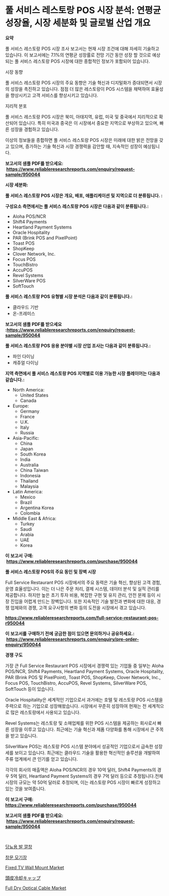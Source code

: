 <p><h1>풀 서비스 레스토랑 POS 시장 분석: 연평균 성장율, 시장 세분화 및 글로벌 산업 개요</h1></p><p><strong>요약</strong></p>
<p><p>풀 서비스 레스토랑 POS 시장 조사 보고서는 현재 시장 조건에 대해 자세히 기술하고 있습니다. 이 보고서에는 7.1%의 연평균 성장률로 전망 기간 동안 성장 할 것으로 예상되는 풀 서비스 레스토랑 POS 시장에 대한 종합적인 정보가 포함되어 있습니다.</p><p>시장 동향</p><p>풀 서비스 레스토랑 POS 시장의 주요 동향은 기술 혁신과 디지털화가 증대되면서 시장의 성장을 촉진하고 있습니다. 점점 더 많은 레스토랑이 POS 시스템을 채택하여 효율성을 향상시키고 고객 서비스를 향상시키고 있습니다.</p><p>지리적 분포</p><p>풀 서비스 레스토랑 POS 시장은 북미, 아태지역, 유럽, 미국 및 중국에서 지리적으로 확산되어 있습니다. 특히 미국과 중국은 이 시장에서 중요한 지역으로 부상하고 있으며, 빠른 성장을 경험하고 있습니다.</p><p>이상의 정보들을 종합하면 풀 서비스 레스토랑 POS 시장은 미래에 대한 밝은 전망을 갖고 있으며, 증가하는 기술 혁신과 시장 경쟁력을 감안할 때, 지속적인 성장이 예상됩니다.</p></p>
<p><strong>보고서의 샘플 PDF를 받으세요: &nbsp;<a href="https://www.reliableresearchreports.com/enquiry/request-sample/950044">https://www.reliableresearchreports.com/enquiry/request-sample/950044</a></strong></p>
<p><strong>시장 세분화:</strong></p>
<p><strong> 풀 서비스 레스토랑 POS 시장은 개요, 배포, 애플리케이션 및 지역으로 더 분류됩니다. :</strong></p>
<p><strong>구성요소 측면에서는 풀 서비스 레스토랑 POS 시장은 다음과 같이 분류됩니다.:</strong></p>
<p><ul><li>Aloha POS/NCR</li><li>Shift4 Payments</li><li>Heartland Payment Systems</li><li>Oracle Hospitality</li><li>PAR (Brink POS and PixelPoint)</li><li>Toast POS</li><li>ShopKeep</li><li>Clover Network, Inc.</li><li>Focus POS</li><li>TouchBistro</li><li>AccuPOS</li><li>Revel Systems</li><li>SilverWare POS</li><li>SoftTouch</li></ul></p>
<p><strong> 풀 서비스 레스토랑 POS 유형별 시장 분석은 다음과 같이 분류됩니다.:</strong></p>
<p><ul><li>클라우드 기반</li><li>온-프레미스</li></ul></p>
<p><strong>보고서의 샘플 PDF를 받으세요 :<a href="https://www.reliableresearchreports.com/enquiry/request-sample/950044">https://www.reliableresearchreports.com/enquiry/request-sample/950044</a></strong></p>
<p><strong> 풀 서비스 레스토랑 POS 응용 분야별 시장 산업 조사는 다음과 같이 분류됩니다.:</strong></p>
<p><ul><li>파인 다이닝</li><li>캐쥬얼 다이닝</li></ul></p>
<p><strong>지역 측면에서 풀 서비스 레스토랑 POS 지역별로 이용 가능한 시장 플레이어는 다음과 같습니다.:</strong></p>
<p><ul>
    <li>
        North America:
        <ul>
            <li>United States</li>
            <li>Canada</li>
        </ul>
    </li>
    <li>
        Europe:
        <ul>
            <li>Germany</li>
            <li>France</li>
            <li>U.K.</li>
            <li>Italy</li>
            <li>Russia</li>
        </ul>
    </li>
    <li>
        Asia-Pacific:
        <ul>
            <li>China</li>
            <li>Japan</li>
            <li>South Korea</li>
            <li>India</li>
            <li>Australia</li>
            <li>China Taiwan</li>
            <li>Indonesia</li>
            <li>Thailand</li>
            <li>Malaysia</li>
        </ul>
    </li>
    <li>
        Latin America:
        <ul>
            <li>Mexico</li>
            <li>Brazil</li>
            <li>Argentina Korea</li>
            <li>Colombia</li>
        </ul>
    </li>
    <li>
        Middle East & Africa:
        <ul>
            <li>Turkey</li>
            <li>Saudi</li>
            <li>Arabia</li>
            <li>UAE</li>
            <li>Korea</li>
        </ul>
    </li>
    </ul></p>
<p><strong>이 보고서 구매: &nbsp;<a href="https://www.reliableresearchreports.com/purchase/950044">https://www.reliableresearchreports.com/purchase/950044</a></strong></p>
<p><strong>풀 서비스 레스토랑 POS의 주요 동인 및 장벽 시장</strong></p>
<p><p>Full Service Restaurant POS 시장에서의 주요 동력은 기술 혁신, 향상된 고객 경험, 운영 효율성입니다. 이는 더 나은 주문 처리, 결제 시스템, 데이터 분석 및 실적 관리를 제공합니다. 하지만 높은 초기 투자 비용, 복잡한 구현 및 유지 관리, 안전 문제 등이 시장 진입을 어렵게 만드는 장벽입니다. 또한 지속적인 기술 발전과 변화에 대한 대응, 경쟁 업체와의 경쟁, 고객 요구사항의 변화 등의 도전을 시장에서 겪고 있습니다.</p></p>
<p><strong><a href="https://www.reliableresearchreports.com/full-service-restaurant-pos-r950044">https://www.reliableresearchreports.com/full-service-restaurant-pos-r950044</a></strong></p>
<p><strong>이 보고서를 구매하기 전에 궁금한 점이 있으면 문의하거나 공유하세요.: &nbsp;<a href="https://www.reliableresearchreports.com/enquiry/pre-order-enquiry/950044">https://www.reliableresearchreports.com/enquiry/pre-order-enquiry/950044</a></strong></p>
<p><strong>경쟁 구도</strong></p>
<p><p>가장 큰 Full Service Restaurant POS 시장에서 경쟁력 있는 기업들 중 일부는 Aloha POS/NCR, Shift4 Payments, Heartland Payment Systems, Oracle Hospitality, PAR (Brink POS 및 PixelPoint), Toast POS, ShopKeep, Clover Network, Inc., Focus POS, TouchBistro, AccuPOS, Revel Systems, SilverWare POS, SoftTouch 등이 있습니다.</p><p>Oracle Hospitality은 세계적인 기업으로서 과거에는 호텔 및 레스토랑 POS 시스템을 주력으로 하는 기업으로 성장해왔습니다. 시장에서 꾸준히 성장하여 현재는 전 세계적으로 많은 레스토랑에서 사용되고 있습니다.</p><p>Revel Systems는 레스토랑 및 소매업체를 위한 POS 시스템을 제공하는 회사로서 빠른 성장을 이루고 있습니다. 최근에는 기술 혁신과 제품 다양화를 통해 시장에서 큰 주목을 받고 있습니다.</p><p>SilverWare POS는 레스토랑 POS 시스템 분야에서 성공적인 기업으로서 급속한 성장세를 보이고 있습니다. 최근에는 클라우드 기술을 활용한 혁신적인 솔루션을 개발하여 주류 업계에서 큰 인기를 얻고 있습니다.</p><p>각각의 회사의 매출액은 Aloha POS/NCR의 경우 10억 달러, Shift4 Payments의 경우 5억 달러, Heartland Payment Systems의 경우 7억 달러 등으로 추정됩니다.전체 시장의 규모는 약 50억 달러로 추정되며, 이는 레스토랑 POS 시장이 빠르게 성장하고 있는 것을 보여줍니다.</p></p>
<p><strong>이 보고서 구매: &nbsp; <a href="https://www.reliableresearchreports.com/purchase/950044">https://www.reliableresearchreports.com/purchase/950044</a></strong></p>
<p><strong>보고서의 샘플 PDF를 받으세요: &nbsp;<a href="https://www.reliableresearchreports.com/enquiry/request-sample/950044">https://www.reliableresearchreports.com/enquiry/request-sample/950044</a></strong><strong></strong></p>
<p>&nbsp;</p>
<p><p><a href="https://github.com/chupp85/Market-Research-Report-List-1/blob/main/562054571884.md">당뇨용 발 깔창</a></p><p><a href="https://github.com/JackieFauhey9089475/Market-Research-Report-List-1/blob/main/564491771883.md">창문 모기장</a></p><p><a href="https://www.linkedin.com/pulse/fixed-tv-wall-mount-market-exploring-share-trends-future-growth-urtce?trackingId=G%2F8LVYESKBEYZ8jkbAjczQ%3D%3D">Fixed TV Wall Mount Market</a></p><p><a href="https://github.com/TerrellConn/Market-Research-Report-List-1/blob/main/854137075915.md">頭皮冷却キャップ</a></p><p><a href="https://github.com/nathandecarvalho/Market-Research-Report-List-3/blob/main/full-dry-optical-cable-market.md">Full Dry Optical Cable Market</a></p></p>